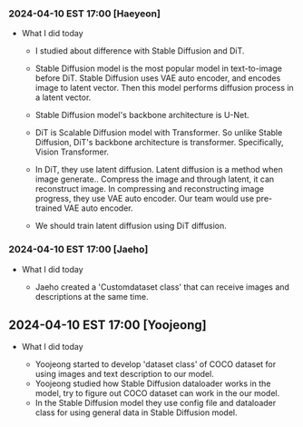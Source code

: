 ### 2024-04-10 EST 17:00 [Haeyeon]
- What I did today

    * I studied about difference with Stable Diffusion and DiT. 

    * Stable Diffusion model is the most popular model in text-to-image before DiT. Stable Diffusion uses VAE auto encoder, and encodes image to latent vector. Then this model performs diffusion process in a latent vector.  
   
    * Stable Diffusion model's backbone architecture is U-Net. 

    * DiT is Scalable Diffusion model with Transformer. So unlike Stable Diffusion, DiT's backbone architecture is transformer. Specifically, Vision Transformer.
      
    * In DiT, they use latent diffusion. Latent diffusion is a method when image generate.. Compress the image and through latent, it can reconstruct image. In compressing and reconstructing image progress, they use VAE auto encoder. Our team would use pre-trained VAE auto encoder.
      
    * We should train latent diffusion using DiT diffusion. 


### 2024-04-10 EST 17:00 [Jaeho]
- What I did today

    * Jaeho created a 'Customdataset class' that can receive images and descriptions at the same time.

## 2024-04-10 EST 17:00 [Yoojeong]
- What I did today

    * Yoojeong started to develop 'dataset class' of COCO dataset for using images and text description to our model. 
    * Yoojeong studied how Stable Diffusion dataloader works in the model, try to figure out COCO dataset can work in the our model. 
    * In the Stable Diffusion model they use config file and dataloader class for using general data in Stable Diffusion model. 
    

